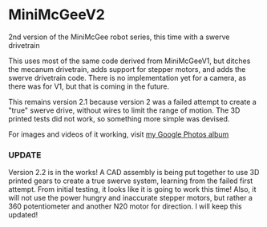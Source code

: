 # MiniMcGeeV2
2nd version of the MiniMcGee robot series, this time with a swerve drivetrain

This uses most of the same code derived from MiniMcGeeV1, but ditches the mecanum drivetrain, adds support for stepper motors, and adds the swerve drivetrain code. There is no implementation yet for a camera, as there was for V1, but that is coming in the future.

This remains version 2.1 because version 2 was a failed attempt to create a "true" swerve drive, without wires to limit the range of motion. The 3D printed tests did not work, so something more simple was devised.

For images and videos of it working, visit [my Google Photos album](https://photos.app.goo.gl/2zUikkyRRp2dGM538)

<h3>UPDATE</h3>

Version 2.2 is in the works! A CAD assembly is being put together to use 3D printed gears to create a true swerve system, learning from the failed first attempt. From initial testing, it looks like it is going to work this time! Also, it will not use the power hungry and inaccurate stepper motors, but rather a 360 potentiometer and another N20 motor for direction. I will keep this updated!
